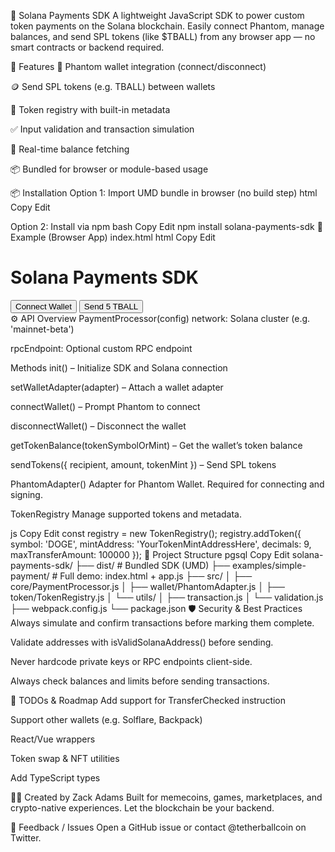 🏐 Solana Payments SDK
A lightweight JavaScript SDK to power custom token payments on the Solana blockchain. Easily connect Phantom, manage balances, and send SPL tokens (like $TBALL) from any browser app — no smart contracts or backend required.

🚀 Features
🔐 Phantom wallet integration (connect/disconnect)

🪙 Send SPL tokens (e.g. TBALL) between wallets

🧠 Token registry with built-in metadata

✅ Input validation and transaction simulation

🔄 Real-time balance fetching

📦 Bundled for browser or module-based usage

📦 Installation
Option 1: Import UMD bundle in browser (no build step)
html
Copy
Edit
<script src="https://unpkg.com/@solana/web3.js@latest/lib/index.iife.js"></script>
<script src="https://unpkg.com/bn.js@5.2.1/lib/bn.js"></script>
<script src="./dist/solana-payments-sdk.js"></script>
Option 2: Install via npm
bash
Copy
Edit
npm install solana-payments-sdk
🧪 Example (Browser App)
index.html
html
Copy
Edit
<!DOCTYPE html>
<html lang="en">
<head>
  <meta charset="UTF-8" />
  <meta name="viewport" content="width=device-width, initial-scale=1.0" />
  <title>Solana Payments SDK Example</title>
</head>
<body>
  <h1>Solana Payments SDK</h1>
  <button id="connectWallet">Connect Wallet</button>
  <button id="sendPayment">Send 5 TBALL</button>
  <div id="statusMessage"></div>

  <script src="https://unpkg.com/@solana/web3.js@latest/lib/index.iife.js"></script>
  <script src="https://unpkg.com/bn.js@5.2.1/lib/bn.js"></script>
  <script>
    window.BN = BN;
  </script>
  <script src="./dist/solana-payments-sdk.js"></script>
  <script>
    const { PaymentProcessor, PhantomAdapter } = SolanaPaymentsSDK;

    const processor = new PaymentProcessor({ network: 'mainnet-beta' });
    processor.setWalletAdapter(new PhantomAdapter());

    document.getElementById('connectWallet').onclick = async () => {
      await processor.init();
      await processor.connectWallet();
      alert('Wallet connected!');
    };

    document.getElementById('sendPayment').onclick = async () => {
      const result = await processor.sendTokens({
        recipient: 'EnterRecipientPublicKeyHere',
        amount: 5,
        tokenMint: 'TBALL'
      });

      document.getElementById('statusMessage').innerHTML =
        `Payment sent! <a href="${result.explorerUrl}" target="_blank">View on Solscan</a>`;
    };
  </script>
</body>
</html>
⚙️ API Overview
PaymentProcessor(config)
network: Solana cluster (e.g. 'mainnet-beta')

rpcEndpoint: Optional custom RPC endpoint

Methods
init() – Initialize SDK and Solana connection

setWalletAdapter(adapter) – Attach a wallet adapter

connectWallet() – Prompt Phantom to connect

disconnectWallet() – Disconnect the wallet

getTokenBalance(tokenSymbolOrMint) – Get the wallet’s token balance

sendTokens({ recipient, amount, tokenMint }) – Send SPL tokens

PhantomAdapter()
Adapter for Phantom Wallet. Required for connecting and signing.

TokenRegistry
Manage supported tokens and metadata.

js
Copy
Edit
const registry = new TokenRegistry();
registry.addToken({
  symbol: 'DOGE',
  mintAddress: 'YourTokenMintAddressHere',
  decimals: 9,
  maxTransferAmount: 100000
});
📁 Project Structure
pgsql
Copy
Edit
solana-payments-sdk/
├── dist/                      # Bundled SDK (UMD)
├── examples/simple-payment/   # Full demo: index.html + app.js
├── src/
│   ├── core/PaymentProcessor.js
│   ├── wallet/PhantomAdapter.js
│   ├── token/TokenRegistry.js
│   └── utils/
│       ├── transaction.js
│       └── validation.js
├── webpack.config.js
└── package.json
🛡️ Security & Best Practices
Always simulate and confirm transactions before marking them complete.

Validate addresses with isValidSolanaAddress() before sending.

Never hardcode private keys or RPC endpoints client-side.

Always check balances and limits before sending transactions.

🧠 TODOs & Roadmap
 Add support for TransferChecked instruction

 Support other wallets (e.g. Solflare, Backpack)

 React/Vue wrappers

 Token swap & NFT utilities

 Add TypeScript types

👨‍🍳 Created by Zack Adams
Built for memecoins, games, marketplaces, and crypto-native experiences.
Let the blockchain be your backend.

🧵 Feedback / Issues
Open a GitHub issue or contact @tetherballcoin on Twitter.
